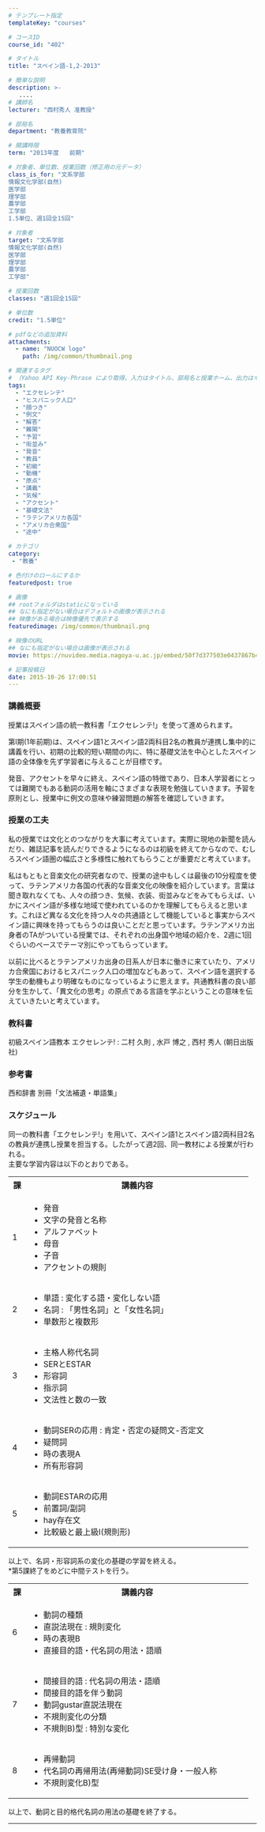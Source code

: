 ```yaml
---
# テンプレート指定
templateKey: "courses"

# コースID
course_id: "402"

# タイトル
title: "スペイン語-1,2-2013"

# 簡単な説明
description: >-
   ....
# 講師名
lecturer: "西村秀人 准教授"

# 部局名
department: "教養教育院"

# 開講時限
term: "2013年度	前期"

# 対象者、単位数、授業回数（修正用の元データ）
class_is_for: "文系学部
情報文化学部(自然)
医学部
理学部
農学部
工学部
1.5単位、週1回全15回"

# 対象者
target: "文系学部
情報文化学部(自然)
医学部
理学部
農学部
工学部"

# 授業回数
classes: "週1回全15回"

# 単位数
credit: "1.5単位"

# pdfなどの追加資料
attachments:
  - name: "NUOCW logo" 
    path: /img/common/thumbnail.png

# 関連するタグ
# （Yahoo API Key-Phrase により取得。入力はタイトル、部局名と授業ホーム、出力はキーフレーズ（tags））
tags:
  - "エクセレンテ"
  - "ヒスパニック人口"
  - "顔つき"
  - "例文"
  - "解答"
  - "難関"
  - "予習"
  - "街並み"
  - "発音"
  - "教員"
  - "初級"
  - "動機"
  - "原点"
  - "講義"
  - "気候"
  - "アクセント"
  - "基礎文法"
  - "ラテンアメリカ各国"
  - "アメリカ合衆国"
  - "途中"

# カテゴリ
category:
 - "教養"

# 色付けのロールにするか
featuredpost: true

# 画像
## rootフォルダはstaticになっている
## なにも指定がない場合はデフォルトの画像が表示される
## 映像がある場合は映像優先で表示する
featuredimage: /img/common/thumbnail.png

# 映像のURL
## なにも指定がない場合は画像が表示される
movie: https://nuvideo.media.nagoya-u.ac.jp/embed/50f7d377503e0437867b4b66fff7b2a513675110

# 記事投稿日
date: 2015-10-26 17:00:51
---
```


### 講義概要

授業はスペイン語の統一教科書「エクセレンテ!」を使って進められます。 

第I期(1年前期)は、スペイン語1とスペイン語2両科目2名の教員が連携し集中的に講義を行い、初期の比較的短い期間の内に、特に基礎文法を中心としたスペイン語の全体像を先ず学習者に与えることが目標です。

発音、アクセントを早々に終え、スペイン語の特徴であり、日本人学習者にとっては難関でもある動詞の活用を軸にさまざまな表現を勉強していきます。予習を原則とし、授業中に例文の意味や練習問題の解答を確認していきます。


### 授業の工夫

私の授業では文化とのつながりを大事に考えています。実際に現地の新聞を読んだり、雑誌記事を読んだりできるようになるのは初級を終えてからなので、むしろスペイン語圏の幅広さと多様性に触れてもらうことが重要だと考えています。 

私はもともと音楽文化の研究者なので、授業の途中もしくは最後の10分程度を使って、ラテンアメリカ各国の代表的な音楽文化の映像を紹介しています。言葉は聞き取れなくても、人々の顔つき、気候、衣装、街並みなどをみてもらえば、いかにスペイン語が多様な地域で使われているのかを理解してもらえると思います。これほど異なる文化を持つ人々の共通語として機能していると事実からスペイン語に興味を持ってもらうのは良いことだと思っています。ラテンアメリカ出身者のTAがついている授業では、それぞれの出身国や地域の紹介を、2週に1回ぐらいのペースでテーマ別にやってもらっています。

以前に比べるとラテンアメリカ出身の日系人が日本に働きに来ていたり、アメリカ合衆国におけるヒスパニック人口の増加などもあって、スペイン語を選択する学生の動機もより明確なものになっているように思えます。共通教科書の良い部分を生かして、「異文化の思考」の原点である言語を学ぶということの意味を伝えていきたいと考えています。





### 教科書

初級スペイン語教本 エクセレンテ! : 二村 久則 , 水戸 博之 , 西村 秀人 (朝日出版社)

### 参考書 

西和辞書 別冊「文法補遺・単語集」


<h3>スケジュール</h3>
<p>
同一の教科書「エクセレンテ!」を用いて、スペイン語1とスペイン語2両科目2名の教員が連携し授業を担当する。したがって週2回、同一教材による授業が行われる。<br>
主要な学習内容は以下のとおりである。
</p>
<table class="basic" width="455">
<tr>
<th width="20" class="center">課</th>
<th width="435" class="center">講義内容</th>
</tr>
<tr>
<td width="20" class="center">1</td>
<td width="435">
<ul>
   <li>発音</li>
   <li>文字の発音と名称</li>
   <li>アルファベット</li>
   <li>母音</li>
   <li>子音</li>
   <li>アクセントの規則</li>
</ul>
</td>
</tr>
<tr>
<td width="20" class="center">2</td>
<td width="435">
<ul>
   <li>単語 : 変化する語・変化しない語</li>
   <li>名詞 : 「男性名詞」と「女性名詞」</li>
   <li>単数形と複数形</li>
</ul>
</td>
</tr>
<tr>
<td width="20" class="center">3</td>
<td width="435">
<ul>
   <li>主格人称代名詞</li>
   <li>SERとESTAR</li>
   <li>形容詞</li>
   <li>指示詞</li>
   <li>文法性と数の一致</li>
</td>
</tr>
<tr>
<td width="20" class="center">4</td>
<td width="435">
<ul>
   <li>動詞SERの応用 : 肯定・否定の疑問文-否定文</li>
   <li>疑問詞</li>
   <li>時の表現A</li>
   <li>所有形容詞</li>
</ul>
</td>
</tr>
<tr>
<td width="20" class="center">5</td>
<td width="435">
<ul>
   <li>動詞ESTARの応用</li>
   <li>前置詞/副詞</li>
   <li>hay存在文</li>
   <li>比較級と最上級I(規則形)</li>
</ul>
</td>
</tr>
</table>
<p>
以上で、名詞・形容詞系の変化の基礎の学習を終える。<br>
*第5課終了をめどに中間テストを行う。
</p>
<table class="basic" width="455">
<tr>
<th width="20" class="center">課</th>
<th width="435" class="center">講義内容</th>
</tr>
<tr>
<td width="20" class="center">6</td>
<td width="435">
<ul>
   <li>動詞の種類</li>
   <li>直説法現在 : 規則変化</li>
   <li>時の表現B</li>
   <li>直接目的語・代名詞の用法・語順</li>
</ul>
</td>
</tr>
<tr>
<td width="20" class="center">7</td>
<td width="435">
<ul>
   <li>間接目的語 : 代名詞の用法・語順
   <li>間接目的語を伴う動詞</li>
   <li>動詞gustar直説法現在</li>
   <li>不規則変化の分類</li>
   <li>不規則B)型 : 特別な変化</li>
</ul>
</td>
</tr>
<tr>
<td width="20" class="center">8</td>
<td width="435">
<ul>
   <li>再帰動詞</li>
   <li>代名詞の再帰用法(再帰動詞)SE受け身・一般人称
   <li>不規則変化B)型</li>
</ul>
</td>
</tr>
</table>
<p>
以上で、動詞と目的格代名詞の用法の基礎を終了する。
</p>














-----